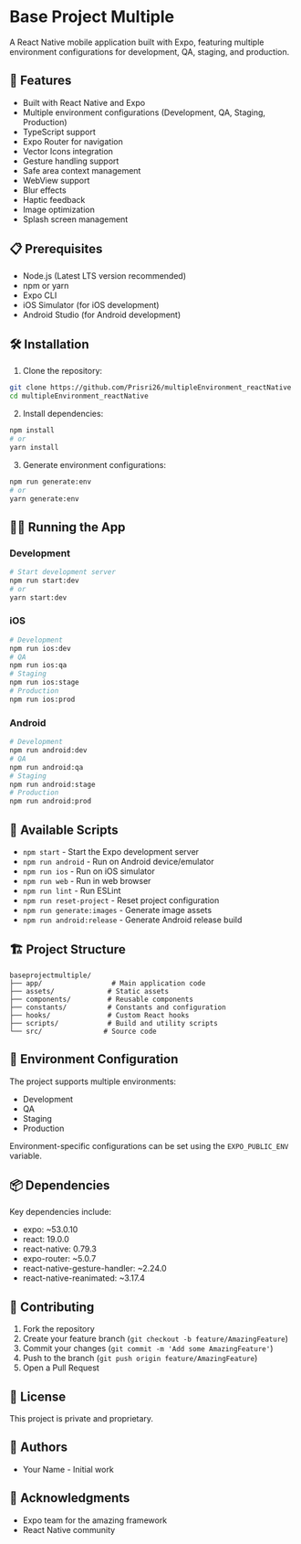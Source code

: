 # Base Project Multiple

A React Native mobile application built with Expo, featuring multiple environment configurations for development, QA, staging, and production.

## 🚀 Features

- Built with React Native and Expo
- Multiple environment configurations (Development, QA, Staging, Production)
- TypeScript support
- Expo Router for navigation
- Vector Icons integration
- Gesture handling support
- Safe area context management
- WebView support
- Blur effects
- Haptic feedback
- Image optimization
- Splash screen management

## 📋 Prerequisites

- Node.js (Latest LTS version recommended)
- npm or yarn
- Expo CLI
- iOS Simulator (for iOS development)
- Android Studio (for Android development)

## 🛠 Installation

1. Clone the repository:
```bash
git clone https://github.com/Prisri26/multipleEnvironment_reactNative
cd multipleEnvironment_reactNative
```

2. Install dependencies:
```bash
npm install
# or
yarn install
```

3. Generate environment configurations:
```bash
npm run generate:env
# or
yarn generate:env
```

## 🏃‍♂️ Running the App

### Development

```bash
# Start development server
npm run start:dev
# or
yarn start:dev
```

### iOS

```bash
# Development
npm run ios:dev
# QA
npm run ios:qa
# Staging
npm run ios:stage
# Production
npm run ios:prod
```

### Android

```bash
# Development
npm run android:dev
# QA
npm run android:qa
# Staging
npm run android:stage
# Production
npm run android:prod
```

## 📱 Available Scripts

- `npm start` - Start the Expo development server
- `npm run android` - Run on Android device/emulator
- `npm run ios` - Run on iOS simulator
- `npm run web` - Run in web browser
- `npm run lint` - Run ESLint
- `npm run reset-project` - Reset project configuration
- `npm run generate:images` - Generate image assets
- `npm run android:release` - Generate Android release build

## 🏗 Project Structure

```
baseprojectmultiple/
├── app/                 # Main application code
├── assets/             # Static assets
├── components/         # Reusable components
├── constants/          # Constants and configuration
├── hooks/              # Custom React hooks
├── scripts/            # Build and utility scripts
└── src/               # Source code
```

## 🔧 Environment Configuration

The project supports multiple environments:
- Development
- QA
- Staging
- Production

Environment-specific configurations can be set using the `EXPO_PUBLIC_ENV` variable.

## 📦 Dependencies

Key dependencies include:
- expo: ~53.0.10
- react: 19.0.0
- react-native: 0.79.3
- expo-router: ~5.0.7
- react-native-gesture-handler: ~2.24.0
- react-native-reanimated: ~3.17.4

## 🤝 Contributing

1. Fork the repository
2. Create your feature branch (`git checkout -b feature/AmazingFeature`)
3. Commit your changes (`git commit -m 'Add some AmazingFeature'`)
4. Push to the branch (`git push origin feature/AmazingFeature`)
5. Open a Pull Request

## 📄 License

This project is private and proprietary.

## 👥 Authors

- Your Name - Initial work

## 🙏 Acknowledgments

- Expo team for the amazing framework
- React Native community
